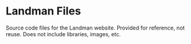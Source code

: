# Landman Files
Source code files for the Landman website. Provided for reference, not reuse. Does not include libraries, images, etc.
